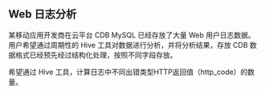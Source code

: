 ## Web 日志分析

某移动应用开发商在云平台 CDB MySQL 已经存放了大量 Web 用户日志数据。用户希望通过周期性的 Hive 工具对数据进行分析，并将分析结果，存放 CDB 数据格式已经预先经过结构化处理，按照不同字段存放。

希望通过 Hive 工具，计算日志中不同出错类型HTTP返回值（http_code）的数量。